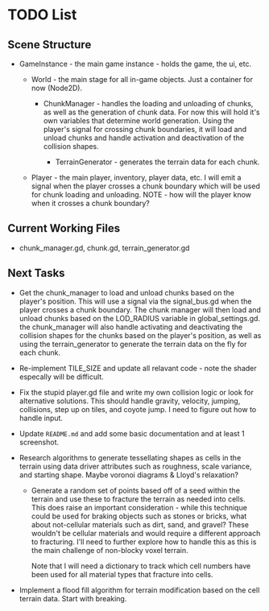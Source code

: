 # TODO List

## Scene Structure

- GameInstance - the main game instance - holds the game, the ui, etc.

  - World - the main stage for all in-game objects. Just a container for now (Node2D).

    - ChunkManager - handles the loading and unloading of chunks, as well as the generation of chunk data. For now this will hold it's own variables that determine world generation. Using the player's signal for crossing chunk boundaries, it will load and unload chunks and handle activation and deactivation of the collision shapes.

      - TerrainGenerator - generates the terrain data for each chunk.

  - Player - the main player, inventory, player data, etc. I will emit a signal when the player crosses a chunk boundary which will be used for chunk loading and unloading. NOTE - how will the player know when it crosses a chunk boundary?

## Current Working Files

- chunk_manager.gd, chunk.gd, terrain_generator.gd

## Next Tasks

- Get the chunk_manager to load and unload chunks based on the player's position. This will use a signal via the signal_bus.gd when the player crosses a chunk boundary. The chunk manager will then load and unload chunks based on the LOD_RADIUS variable in global_settings.gd. the chunk_manager will also handle activating and deactivating the collision shapes for the chunks based on the player's position, as well as using the terrain_generator to generate the terrain data on the fly for each chunk.

- Re-implement TILE_SIZE and update all relavant code - note the shader especally will be difficult.

- Fix the stupid player.gd file and write my own collision logic or look for alternative solutions. This should handle gravity, velocity, jumping, collisions, step up on tiles, and coyote jump. I need to figure out how to handle input.

- Update `README.md` and add some basic documentation and at least 1 screenshot.

- Research algorithms to generate tessellating shapes as cells in the terrain using data driver attributes such as roughness, scale variance, and starting shape. Maybe voronoi diagrams & Lloyd's relaxation?

  - Generate a random set of points based off of a seed within the terrain and use these to fracture the terrain as needed into cells. This does raise an important consideration - while this technique could be used for braking objects such as stones or bricks, what about not-cellular materials such as dirt, sand, and gravel? These wouldn't be cellular materials and would require a different approach to fracturing. I'll need to further explore how to handle this as this is the main challenge of non-blocky voxel terrain.

    Note that I will need a dictionary to track which cell numbers have been used for all material types that fracture into cells.

- Implement a flood fill algorithm for terrain modification based on the cell terrain data. Start with breaking.
